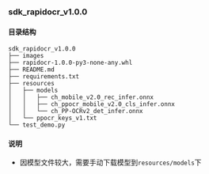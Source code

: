 ### sdk_rapidocr_v1.0.0

#### 目录结构
```text
sdk_rapidocr_v1.0.0
├── images
├── rapidocr-1.0.0-py3-none-any.whl
├── README.md
├── requirements.txt
├── resources
│   ├── models
│   │   ├── ch_mobile_v2.0_rec_infer.onnx
│   │   ├── ch_ppocr_mobile_v2.0_cls_infer.onnx
│   │   └── ch_PP-OCRv2_det_infer.onnx
│   └── ppocr_keys_v1.txt
└── test_demo.py
```

#### 说明
- 因模型文件较大，需要手动下载模型到`resources/models`下